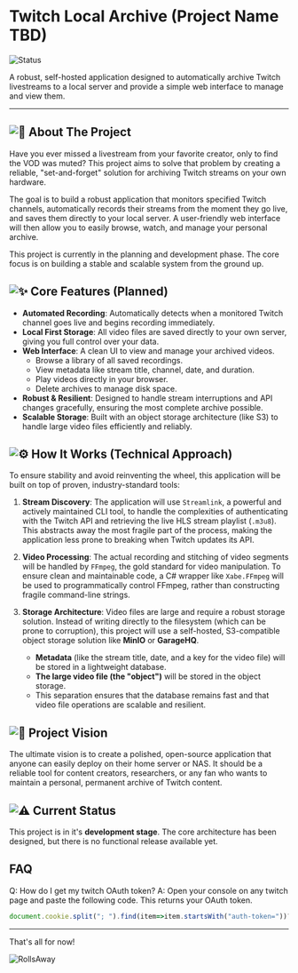 # Twitch Local Archive (Project Name TBD)

![Status](https://img.shields.io/badge/status-in%20development-orange)

A robust, self-hosted application designed to automatically archive Twitch livestreams to a local server and provide a simple web interface to manage and view them.

---

## ![📖](https://cdn.7tv.app/emote/01JEHACW9H12QMARYBSCQAMTZ0/1x.webp) About The Project

Have you ever missed a livestream from your favorite creator, only to find the VOD was muted? This project aims to solve that problem by creating a reliable, "set-and-forget" solution for archiving Twitch streams on your own hardware.

The goal is to build a robust application that monitors specified Twitch channels, automatically records their streams from the moment they go live, and saves them directly to your local server. A user-friendly web interface will then allow you to easily browse, watch, and manage your personal archive.

This project is currently in the planning and development phase. The core focus is on building a stable and scalable system from the ground up.

## ![✨](https://cdn.7tv.app/emote/01K4PK2AE23FTM1P2N2W0XCYYD/1x.webp) Core Features (Planned)

*   **Automated Recording**: Automatically detects when a monitored Twitch channel goes live and begins recording immediately.
*   **Local First Storage**: All video files are saved directly to your own server, giving you full control over your data.
*   **Web Interface**: A clean UI to view and manage your archived videos.
    *   Browse a library of all saved recordings.
    *   View metadata like stream title, channel, date, and duration.
    *   Play videos directly in your browser.
    *   Delete archives to manage disk space.
*   **Robust & Resilient**: Designed to handle stream interruptions and API changes gracefully, ensuring the most complete archive possible.
*   **Scalable Storage**: Built with an object storage architecture (like S3) to handle large video files efficiently and reliably.

## ![⚙️](https://static-cdn.jtvnw.net/emoticons/v2/emotesv2_bc6369b214594b499913ed8d3c595053/default/dark/1.0) How It Works (Technical Approach)

To ensure stability and avoid reinventing the wheel, this application will be built on top of proven, industry-standard tools:

1.  **Stream Discovery**: The application will use `Streamlink`, a powerful and actively maintained CLI tool, to handle the complexities of authenticating with the Twitch API and retrieving the live HLS stream playlist (`.m3u8`). This abstracts away the most fragile part of the process, making the application less prone to breaking when Twitch updates its API.

2.  **Video Processing**: The actual recording and stitching of video segments will be handled by `FFmpeg`, the gold standard for video manipulation. To ensure clean and maintainable code, a C# wrapper like `Xabe.FFmpeg` will be used to programmatically control FFmpeg, rather than constructing fragile command-line strings.

3.  **Storage Architecture**: Video files are large and require a robust storage solution. Instead of writing directly to the filesystem (which can be prone to corruption), this project will use a self-hosted, S3-compatible object storage solution like **MinIO** or **GarageHQ**.
    *   **Metadata** (like the stream title, date, and a key for the video file) will be stored in a lightweight database.
    *   **The large video file (the "object")** will be stored in the object storage.
    *   This separation ensures that the database remains fast and that video file operations are scalable and resilient.

## ![🚀](https://cdn.7tv.app/emote/01JJBD868VHFVYS5MXYRCY4ZK2/1x.webp) Project Vision

The ultimate vision is to create a polished, open-source application that anyone can easily deploy on their home server or NAS. It should be a reliable tool for content creators, researchers, or any fan who wants to maintain a personal, permanent archive of Twitch content.

## ![⚠️](https://cdn.7tv.app/emote/01J23QVR30000FQRZQPZ7GJG6C/1x.webp) Current Status

This project is in it's **development stage**. The core architecture has been designed, but there is no functional release available yet.

## FAQ
Q: How do I get my twitch OAuth token?
A: Open your console on any twitch page and paste the following code. This returns your OAuth token.
```javascript
document.cookie.split("; ").find(item=>item.startsWith("auth-token="))?.split("=")[1]
```

---

That's all for now!

![RollsAway](https://cdn.7tv.app/emote/01JPQTS6VQM3R2MBTGYHZJZB0E/2x.webp)

